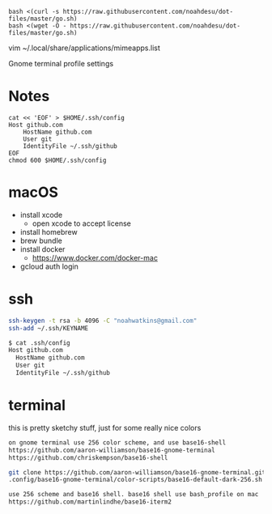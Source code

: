 ```
bash <(curl -s https://raw.githubusercontent.com/noahdesu/dot-files/master/go.sh)
bash <(wget -O - https://raw.githubusercontent.com/noahdesu/dot-files/master/go.sh)
```

vim ~/.local/share/applications/mimeapps.list

Gnome terminal profile settings

# Notes

```
cat << 'EOF' > $HOME/.ssh/config
Host github.com
    HostName github.com
    User git
    IdentityFile ~/.ssh/github
EOF
chmod 600 $HOME/.ssh/config
```

# macOS

* install xcode
  * open xcode to accept license
* install homebrew
* brew bundle
* install docker
  * https://www.docker.com/docker-mac
* gcloud auth login

# ssh

``` bash
ssh-keygen -t rsa -b 4096 -C "noahwatkins@gmail.com"
ssh-add ~/.ssh/KEYNAME

$ cat .ssh/config
Host github.com
  HostName github.com
  User git
  IdentityFile ~/.ssh/github
```

# terminal

this is pretty sketchy stuff, just for some really nice colors

```bash
on gnome terminal use 256 color scheme, and use base16-shell
https://github.com/aaron-williamson/base16-gnome-terminal
https://github.com/chriskempson/base16-shell

git clone https://github.com/aaron-williamson/base16-gnome-terminal.git ~/.config/base16-gnome-terminal
.config/base16-gnome-terminal/color-scripts/base16-default-dark-256.sh

use 256 scheme and base16 shell. base16 shell use bash_profile on mac
https://github.com/martinlindhe/base16-iterm2
```
